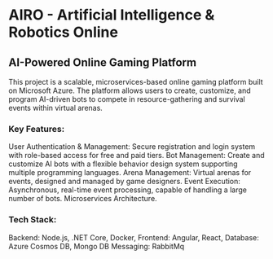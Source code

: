 # AIRO - Artificial Intelligence & Robotics Online

## AI-Powered Online Gaming Platform

This project is a scalable, microservices-based online gaming platform built on Microsoft Azure. The platform allows users to create, customize, and program AI-driven bots to compete in resource-gathering and survival events within virtual arenas.

### Key Features:
User Authentication & Management: Secure registration and login system with role-based access for free and paid tiers.
Bot Management: Create and customize AI bots with a flexible behavior design system supporting multiple programming languages.
Arena Management: Virtual arenas for events, designed and managed by game designers.
Event Execution: Asynchronous, real-time event processing, capable of handling a large number of bots.
Microservices Architecture.

### Tech Stack:
Backend: Node.js, .NET Core, Docker,
Frontend: Angular, React, 
Database: Azure Cosmos DB, Mongo DB
Messaging: RabbitMq
